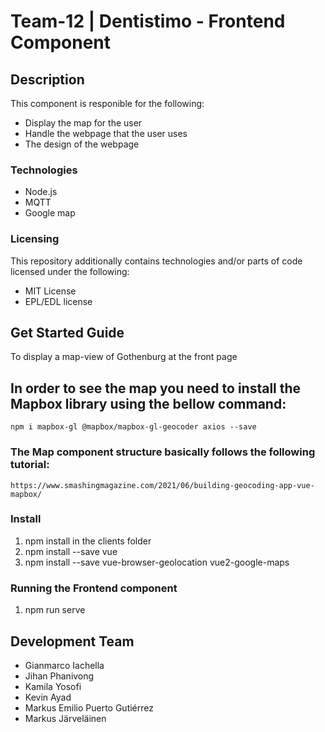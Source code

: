 # Team-12 | Dentistimo - Frontend Component  

## Description

This component is responible for the following:

* Display the map for the user
* Handle the webpage that the user uses
* The design of the webpage

### Technologies

* Node.js
* MQTT
* Google map


### Licensing

This repository additionally contains technologies and/or parts of code licensed under the following:
* MIT License
* EPL/EDL license

## Get Started Guide

 To display a map-view of Gothenburg at the front page

## In order to see the map you need to install the Mapbox library using the bellow command: 

``` npm i mapbox-gl @mapbox/mapbox-gl-geocoder axios --save ```

### The Map component structure basically follows the following tutorial: 

    https://www.smashingmagazine.com/2021/06/building-geocoding-app-vue-mapbox/

### Install

1. npm install in the clients folder 
2. npm install --save vue
3. npm install --save vue-browser-geolocation vue2-google-maps

### Running the Frontend component

1. npm run serve 

## Development Team

* Gianmarco Iachella
* Jihan Phanivong
* Kamila Yosofi
* Kevin Ayad
* Markus Emilio Puerto Gutiérrez
* Markus Järveläinen

